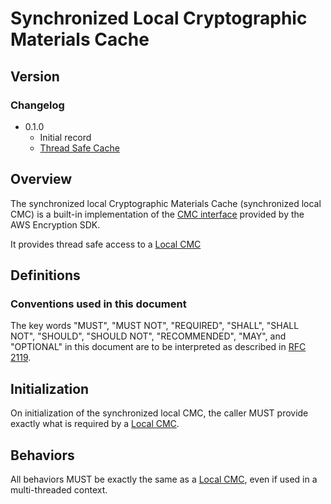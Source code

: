 [//]: # "Copyright Amazon.com Inc. or its affiliates. All Rights Reserved."
[//]: # "SPDX-License-Identifier: CC-BY-SA-4.0"

# Synchronized Local Cryptographic Materials Cache

## Version

### Changelog

- 0.1.0
  - Initial record
  - [Thread Safe Cache](../changes/2023-06-19_thread_safe_cache/change.md)

## Overview

The synchronized local Cryptographic Materials Cache (synchronized local CMC)
is a built-in implementation of the [CMC interface](cryptographic-materials-cache.md)
provided by the AWS Encryption SDK.

It provides thread safe access to a [Local CMC](local-cryptographic-materials-cache.md)

## Definitions

### Conventions used in this document

The key words "MUST", "MUST NOT", "REQUIRED", "SHALL", "SHALL NOT", "SHOULD", "SHOULD NOT", "RECOMMENDED", "MAY", and "OPTIONAL"
in this document are to be interpreted as described in [RFC 2119](https://tools.ietf.org/html/rfc2119).

## Initialization

On initialization of the synchronized local CMC,
the caller MUST provide exactly what is required by a
[Local CMC](local-cryptographic-materials-cache.md).

## Behaviors

All behaviors MUST be exactly the same as a [Local CMC](local-cryptographic-materials-cache.md),
even if used in a multi-threaded context.
